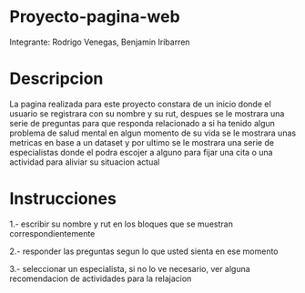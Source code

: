 # Proyecto-pagina-web
Integrante: Rodrigo Venegas, Benjamin Iribarren

# Descripcion
La pagina realizada para este proyecto constara de un inicio donde el usuario se registrara con su nombre y su rut,
despues se le mostrara una serie de preguntas para que responda relacionado a si ha tenido algun problema de salud mental en algun momento de su vida
se le mostrara unas metricas en base a un dataset y por ultimo se le mostrara una serie de especialistas donde el podra escojer a alguno para fijar una cita 
o una actividad para aliviar su situacion actual

# Instrucciones

1.- escribir su nombre y rut en los bloques que se muestran correspondientemente

2.- responder las preguntas segun lo que usted sienta en ese momento

3.- seleccionar un especialista, si no lo ve necesario, ver alguna recomendacion de actividades para la relajacion
